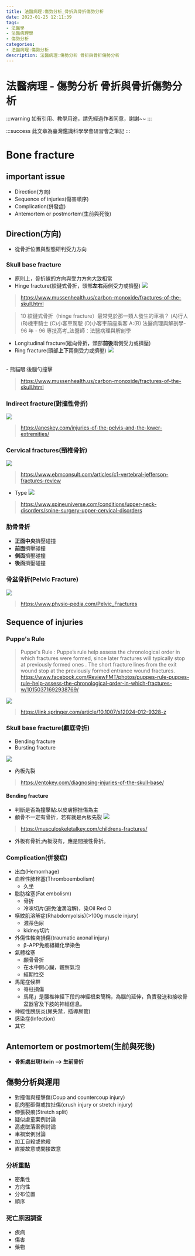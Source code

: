 ```yaml
---
title: 法醫病理:傷勢分析_骨折與骨折傷勢分析
date: 2023-01-25 12:11:39
tags:
- 法醫學
- 法醫病理學
- 傷勢分析
categories:
- 法醫病理:傷勢分析
description: 法醫病理:傷勢分析 骨折與骨折傷勢分析
---
```

# 法醫病理 - 傷勢分析 骨折與骨折傷勢分析

:::warning
如有引用、教學用途，請先經過作者同意，謝謝~~
:::

:::success
此文章為臺灣鑑識科學學會研習會之筆記
:::

# Bone fracture

## important issue
- Direction(方向)
- Sequence of injuries(傷害順序)
- Complication(併發症)
- Antemortem or postmortem(生前與死後)

## Direction(方向)
- 從骨折位置與型態研判受力方向

### Skull base fracture
- 原則上，骨折線的方向與受力方向大致相當
- Hinge fracture(絞鏈式骨折，頭部**左右**兩側受力或擠壓)
![](https://i.imgur.com/NFfycjf.png)
> https://www.mussenhealth.us/carbon-monoxide/fractures-of-the-skull.html

> 10 絞鏈式骨折（hinge fracture）最常見於那一類人發生的車禍？
(A)行人
(B)機車騎士
(C)小客車駕駛
(D)小客車前座乘客
> A:(B)
> 法醫病理與解剖學- 96 年 - 96 專技高考_法醫師：法醫病理與解剖學
- Longitudinal fracture(縱向骨折，頭部**前後**兩側受力或擠壓)
- Ring fracture(頭部**上下**兩側受力或擠壓)
![](https://i.imgur.com/chElLkR.png)
<br>
    - 熊貓眼:後腦勺撞擊

> https://www.mussenhealth.us/carbon-monoxide/fractures-of-the-skull.html
### Indirect fracture(對撞性骨折)
![](https://i.imgur.com/9TOcC1m.png)

> https://aneskey.com/injuries-of-the-pelvis-and-the-lower-extremities/

### Cervical fractures(頸椎骨折)
![](https://i.imgur.com/e5cQIUJ.png)
> https://www.ebmconsult.com/articles/c1-vertebral-jefferson-fractures-review


- Type
![](https://i.imgur.com/8usICQA.png)
> https://www.spineuniverse.com/conditions/upper-neck-disorders/spine-surgery-upper-cervical-disorders

### 肋骨骨折
- **正面中央**擠壓碰撞
- **前面**擠壓碰撞
- **側面**擠壓碰撞
- **後面**擠壓碰撞

### 骨盆骨折(Pelvic Fracture)
![](https://i.imgur.com/yRFisct.png)
> https://www.physio-pedia.com/Pelvic_Fractures

## Sequence of injuries

### Puppe's Rule

> Puppe's Rule : Puppe’s rule help assess the chronological order in which fractures were formed, since later fractures will typically stop at previously formed ones . The short fracture lines from the exit wound stop at the previously formed entrance wound fractures.
> https://www.facebook.com/ReviewFMT/photos/puppes-rule-puppes-rule-help-assess-the-chronological-order-in-which-fractures-w/10150371692938769/

![](https://i.imgur.com/O7x5RAv.png)

> https://link.springer.com/article/10.1007/s12024-012-9328-z

### Skull base fracture(顱底骨折)
- Bending fracture
- Bursting fracture

![](https://i.imgur.com/sc2NOTe.png)
- 內板先裂
> https://entokey.com/diagnosing-injuries-of-the-skull-base/

#### Bending fracture
- 判斷是否為撞擊點:以皮膚擦挫傷為主
- 顱骨不一定有骨折，若有就是內板先裂
![](https://i.imgur.com/OClzfVo.png)
> https://musculoskeletalkey.com/childrens-fractures/

- 外板有骨折;內板沒有，應是間接性骨折。

### Complication(併發症)

- 出血(Hemorrhage)
- 血栓性肺栓塞(Thromboembolism)
    - 久坐 
- 脂肪栓塞(Fat embolism)
    - 骨折
    - 冷凍切片(避免油滴溶解)，染Oil Red O 
- 橫紋肌溶解症(Rhabdomyolsis)(>100g muscle injury)
    - 濃茶色尿
    - kidney切片 
- 外傷性軸突損傷(traumatic axonal injury)
    - β-APP免疫組織化學染色
- 氣體栓塞
    - 顱骨骨折
    - 在水中開心臟，觀察氣泡
    - 經期性交
- 馬尾症候群
    - 脊柱損傷
    - 馬尾」是腰椎神經下段的神經根束簡稱，為腦的延伸，負責發送和接收骨盆器官及下肢的神經信息。
- 神經性膀胱炎(尿失禁，插導尿管)
- 感染症(Infection)
- 其它

## Antemortem or postmortem(生前與死後)
- **骨折處出現fibrin --> 生前骨折**

## 傷勢分析與運用

- 對撞傷與撞擊傷(Coup and countercoup injury)
- 肌肉壓砸傷或拉扯傷(crush injury or stretch injury)
- 伸張裂痕(Stretch split)
- 疑似虐童案例討論
- 高處墜落案例討論
- 車禍案例討論
- 加工自殺或他殺
- 直接故意或間接故意

### 分析重點
- 密集性
- 方向性
- 分布位置
- 順序

### 死亡原因調查
- 疾病
- 傷害
- 藥物
